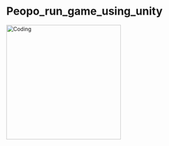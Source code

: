 # Peopo_run_game_using_unity

<img align="center" width="300px" alt="Coding"  src="./readme/ScreenRecorderProject5.gif"><br><br><br>

